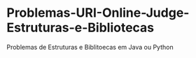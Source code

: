 # Problemas-URI-Online-Judge-Estruturas-e-Bibliotecas
Problemas de Estruturas e Biblitoecas em  Java ou Python
